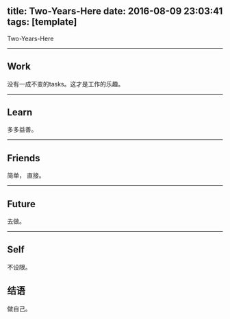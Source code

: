 title: Two-Years-Here
date: 2016-08-09 23:03:41
tags: [template]
---

Two-Years-Here
<!--more-->
- - - - -
## Work
没有一成不变的tasks。这才是工作的乐趣。
- - - - -
## Learn
多多益善。
- - - - -
## Friends
简单， 直接。
- - - - -
## Future
去做。
- - - - -
## Self
不设限。
## 结语
做自己。